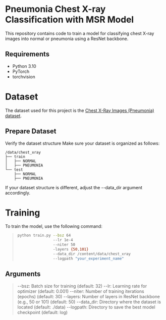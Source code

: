 # Pneumonia Chest X-ray Classification with MSR Model

This repository contains code to train a model for classifying chest X-ray images into normal or pneumonia using a ResNet backbone.

## Requirements

- Python 3.10
- PyTorch
- torchvision

# Dataset

The dataset used for this project is the [Chest X-Ray Images (Pneumonia) dataset](https://www.kaggle.com/datasets/andrewmvd/pediatric-pneumonia-chest-xray).

## Prepare Dataset

Verify the dataset structure
Make sure your dataset is organized as follows:

    /data/chest_xray
    ├── train
    │   ├── NORMAL
    │   ├── PNEUMONIA
    └── test
        ├── NORMAL
        ├── PNEUMONIA

If your dataset structure is different, adjust the --data_dir argument accordingly.

# Training
To train the model, use the following command:

> ```bash
> python train.py --bsz 64
>                 --lr 1e-4
>                 --niter 50
>                 -layers {50,101}
>                 --data_dir /content/data/chest_xray
>                 --logpath "your_experiment_name"
> ```


## Arguments

> --bsz: Batch size for training (default: 32)
> --lr: Learning rate for optimizer (default: 0.001)
> --niter: Number of training iterations (epochs) (default: 30)
> --layers: Number of layers in ResNet backbone (e.g., 50 or 101) (default: 50)
> --data_dir: Directory where the dataset is located (default: ./data)
> --logpath: Directory to save the best model checkpoint (default: log)

